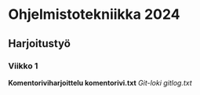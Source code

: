 # Ohjelmistotekniikka 2024
## Harjoitustyö
### Viikko 1
**Komentoriviharjoittelu komentorivi.txt**
_Git-loki gitlog.txt_
